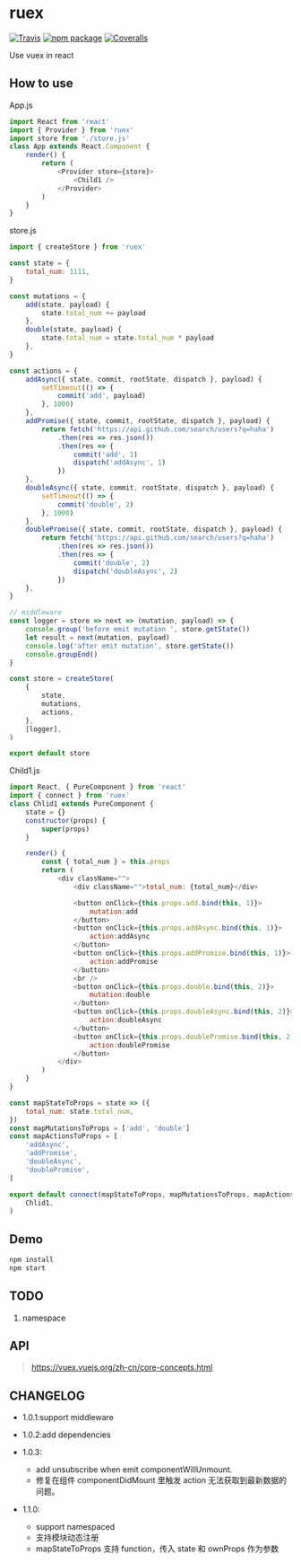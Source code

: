 # ruex

[![Travis][build-badge]][build]
[![npm package][npm-badge]][npm]
[![Coveralls][coveralls-badge]][coveralls]

Use vuex in react

[build-badge]: https://img.shields.io/travis/user/repo/master.png?style=flat-square
[build]: https://travis-ci.org/user/repo
[npm-badge]: https://img.shields.io/npm/v/npm-package.png?style=flat-square
[npm]: https://www.npmjs.org/package/npm-package
[coveralls-badge]: https://img.shields.io/coveralls/user/repo/master.png?style=flat-square
[coveralls]: https://coveralls.io/github/user/repo

## How to use

App.js

```js
import React from 'react'
import { Provider } from 'ruex'
import store from './store.js'
class App extends React.Component {
	render() {
		return (
			<Provider store={store}>
				<Child1 />
			</Provider>
		)
	}
}
```

store.js

```js
import { createStore } from 'ruex'

const state = {
	total_num: 1111,
}

const mutations = {
	add(state, payload) {
		state.total_num += payload
	},
	double(state, payload) {
		state.total_num = state.total_num * payload
	},
}

const actions = {
	addAsync({ state, commit, rootState, dispatch }, payload) {
		setTimeout(() => {
			commit('add', payload)
		}, 1000)
	},
	addPromise({ state, commit, rootState, dispatch }, payload) {
		return fetch('https://api.github.com/search/users?q=haha')
			.then(res => res.json())
			.then(res => {
				commit('add', 1)
				dispatch('addAsync', 1)
			})
	},
	doubleAsync({ state, commit, rootState, dispatch }, payload) {
		setTimeout(() => {
			commit('double', 2)
		}, 1000)
	},
	doublePromise({ state, commit, rootState, dispatch }, payload) {
		return fetch('https://api.github.com/search/users?q=haha')
			.then(res => res.json())
			.then(res => {
				commit('double', 2)
				dispatch('doubleAsync', 2)
			})
	},
}

// middleware
const logger = store => next => (mutation, payload) => {
	console.group('before emit mutation ', store.getState())
	let result = next(mutation, payload)
	console.log('after emit mutation', store.getState())
	console.groupEnd()
}

const store = createStore(
	{
		state,
		mutations,
		actions,
	},
	[logger],
)

export default store
```

Child1.js

```js
import React, { PureComponent } from 'react'
import { connect } from 'ruex'
class Chlid1 extends PureComponent {
	state = {}
	constructor(props) {
		super(props)
	}

	render() {
		const { total_num } = this.props
		return (
			<div className="">
				<div className="">total_num: {total_num}</div>

				<button onClick={this.props.add.bind(this, 1)}>
					mutation:add
				</button>
				<button onClick={this.props.addAsync.bind(this, 1)}>
					action:addAsync
				</button>
				<button onClick={this.props.addPromise.bind(this, 1)}>
					action:addPromise
				</button>
				<br />
				<button onClick={this.props.double.bind(this, 2)}>
					mutation:double
				</button>
				<button onClick={this.props.doubleAsync.bind(this, 2)}>
					action:doubleAsync
				</button>
				<button onClick={this.props.doublePromise.bind(this, 2)}>
					action:doublePromise
				</button>
			</div>
		)
	}
}

const mapStateToProps = state => ({
	total_num: state.total_num,
})
const mapMutationsToProps = ['add', 'double']
const mapActionsToProps = [
	'addAsync',
	'addPromise',
	'doubleAsync',
	'doublePromise',
]

export default connect(mapStateToProps, mapMutationsToProps, mapActionsToProps)(
	Chlid1,
)
```

## Demo

```js
npm install
npm start
```

## TODO

1.  namespace

## API

> https://vuex.vuejs.org/zh-cn/core-concepts.html

## CHANGELOG

*   1.0.1:support middleware

*   1.0.2:add dependencies

*   1.0.3:

    *   add unsubscribe when emit componentWillUnmount.
    *   修复在组件 componentDidMount 里触发 action 无法获取到最新数据的问题。

*   1.1.0:
    *   support namespaced
    *   支持模块动态注册
    *   mapStateToProps 支持 function，传入 state 和 ownProps 作为参数
